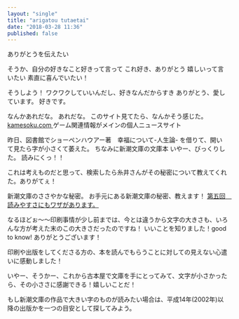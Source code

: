 ```yaml
---
layout: "single"
title: "arigatou tutaetai"
date: "2018-03-28 11:36"
published: false
---
```


ありがとうを伝えたい

そうか、自分の好きなこと好きって言って
これ好き、ありがとう
嬉しいって言いたい
素直に喜んでいたい！

そうしよう！
ワクワクしていいんだし、好きなんだからすき
ありがとう、愛しています。
好きです。


なんかあれだな。
あれだな。
このサイト見てたら、なんかそう感じた。
[kamesoku.com
](http://kamesoku.com/)
ゲーム関連情報がメインの個人ニュースサイト


昨日、図書館でショーペンハウアー著　幸福について-人生論-
を借りて、開いて見たら字が小さくて萎えた。
ちなみに新潮文庫の文庫本
いやー、びっくりした。
読みにくっ！！

これは考えものだと思って、検索したら糸井さんがその秘密について教えてくれた。ありがてぇ！

新潮文庫のささやかな秘密。
お手元にある新潮文庫の秘密、教えます！
[第五回　読みやすさにもワザがあります。](http://www.1101.com/shincho/05-07-05.html)

なるほどぉ〜〜印刷事情が少し前までは、今とは違うから文字の大きさも、いろんな方が考えた末のこの大きさだったのですね！
いいことを知りました！good to know!
ありがとうございます！

印刷や出版をしてくださる方の、本を読んでもらうことに対しての見えない心遣いに感動しました！

いやー、そうかー、これから古本屋で文庫を手にとってみて、文字が小さかったら、その小ささに感謝できる！嬉しいことだ！

もし新潮文庫の作品で大きい字のものが読みたい場合は、平成14年(2002年)以降の出版かを一つの目安として探してみよう。
